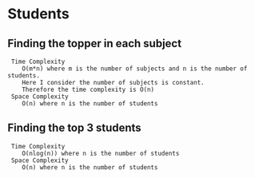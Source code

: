 # Students

##  Finding the topper in each subject
     Time Complexity
        O(m*n) where m is the number of subjects and n is the number of students.
        Here I consider the number of subjects is constant.
        Therefore the time complexity is O(n)
     Space Complexity
        O(n) where n is the number of students

##  Finding the top 3 students
     Time Complexity  
        O(nlog(n)) where n is the number of students
     Space Complexity 
        O(n) where n is the number of students
